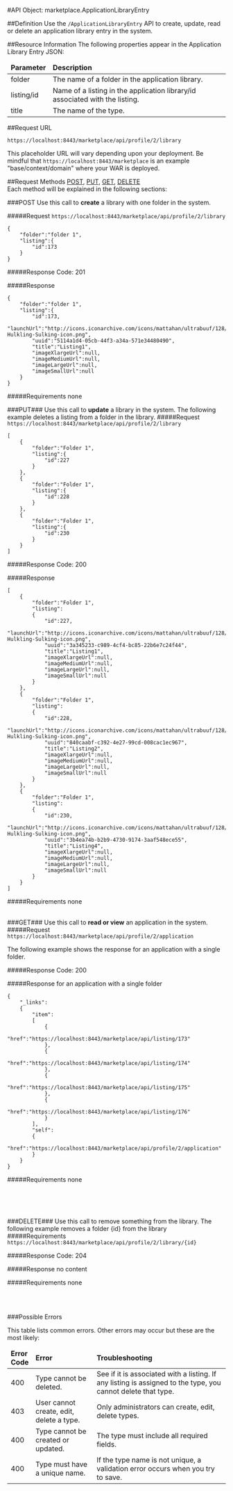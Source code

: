 #API Object: marketplace.ApplicationLibraryEntry

##Definition 
Use the `/ApplicationLibraryEntry` API to create, update, read or delete an application library entry in the system. 

##Resource Information
The following properties appear in the Application Library Entry JSON:

<table style="width:100%">
    <thead>
        <tr>
            <td><b>Parameter</b></td>
            <td><b>Description</b></td
        </tr>
    </thead>
    <tbody>
        <tr>
            <td>folder</td>
            <td>The name of a folder in the application library.</td> 
        </tr>
        <tr>
            <td>listing/id</td>
            <td>Name of a listing in the application library/id associated with the listing.</td> 
        </tr>
        <tr>
            <td>title</td>
            <td>The name of the type.</td> 
        </tr>
    </tbody>
</table>
 
##Request URL

`https://localhost:8443/marketplace/api/profile/2/library`

This placeholder URL will vary depending upon your deployment. Be mindful that `https://localhost:8443/marketplace` is an example "base/context/domain" where your WAR is deployed.  

##Request Methods
[POST](https://github.com/ozone-development/ozp-rest/blob/master/docs-external/rest/OZP_applicationLibraryEntryAPI.md#POST),
[PUT](https://github.com/ozone-development/ozp-rest/blob/master/docs-external/rest/OZP_applicationLibraryEntryAPI.md#PUT), 
[GET](https://github.com/ozone-development/ozp-rest/blob/master/docs-external/rest/OZP_applicationLibraryEntryAPI.md#GET), 
[DELETE](https://github.com/ozone-development/ozp-rest/blob/master/docs-external/rest/OZP_applicationLibraryEntryAPI.md#DELETE)
<br>
Each method will be explained in the following sections:

###<a name=POST>POST</a>
Use this call to **create** a library with one folder in the system.

#####Request
`https://localhost:8443/marketplace/api/profile/2/library`

	{  
    	"folder":"folder 1",
    	"listing":{  
    	    "id":173
    	}
	}
#####Response Code:
201

#####Response

	{  
    	"folder":"folder 1",
    	"listing":{  
    	    "id":173,
    	    "launchUrl":"http://icons.iconarchive.com/icons/mattahan/ultrabuuf/128/Comics-Hulkling-Sulking-icon.png",
    	    "uuid":"5114a1d4-05cb-44f3-a34a-571e34480490",
    	    "title":"Listing1",
    	    "imageXlargeUrl":null,
    	    "imageMediumUrl":null,
    	    "imageLargeUrl":null,
    	    "imageSmallUrl":null
    	}
	}

#####Requirements
none
<br>




###<a name=PUT>PUT</a>###
Use this call to **update** a library in the system. The following example deletes a listing from a folder in the library. 
#####Request
`https://localhost:8443/marketplace/api/profile/2/library`

	[  
    	{  
    	    "folder":"Folder 1",
    	    "listing":{  
    	        "id":227
    	    }
    	},
    	{  
    	    "folder":"Folder 1",
    	    "listing":{  
    	        "id":228
    	    }
    	},
    	{  
    	    "folder":"Folder 1",
    	    "listing":{  
    	        "id":230
    	    }
    	}
	]

#####Response Code:
200

#####Response
    
	[
    	{
    	    "folder":"Folder 1",
    	    "listing":
    	    {
    	        "id":227,
    	        "launchUrl":"http://icons.iconarchive.com/icons/mattahan/ultrabuuf/128/Comics-Hulkling-Sulking-icon.png",
    	        "uuid":"3a345233-c989-4cf4-bc85-22b6e7c24f44",
    	        "title":"Listing1",
    	        "imageXlargeUrl":null,
    	        "imageMediumUrl":null,
    	        "imageLargeUrl":null,
    	        "imageSmallUrl":null
    	    }
    	},
    	{
    	    "folder":"Folder 1",
    	    "listing":
    	    {
    	        "id":228,
    	        "launchUrl":"http://icons.iconarchive.com/icons/mattahan/ultrabuuf/128/Comics-Hulkling-Sulking-icon.png",
    	        "uuid":"840caabf-c392-4e27-99cd-008cac1ec967",
    	        "title":"Listing2",
    	        "imageXlargeUrl":null,
    	        "imageMediumUrl":null,
    	        "imageLargeUrl":null,
    	        "imageSmallUrl":null
    	    }
    	},
    	{
    	    "folder":"Folder 1",
    	    "listing":
    	    {
    	        "id":230,
    	        "launchUrl":"http://icons.iconarchive.com/icons/mattahan/ultrabuuf/128/Comics-Hulkling-Sulking-icon.png",
    	        "uuid":"3b4ea74b-b2b9-4730-9174-3aaf548ece55",
    	        "title":"Listing4",
    	        "imageXlargeUrl":null,
    	        "imageMediumUrl":null,
    	        "imageLargeUrl":null,
    	        "imageSmallUrl":null
    	    }
    	}
	]

#####Requirements
none
<br>
<br>


###<a name=GET>GET</a>###
Use this call to **read or view** an application in the system.
#####Request
`https://localhost:8443/marketplace/api/profile/2/application`
 
The following example shows the response for an application with a single folder. 

#####Response Code:
200

#####Response for an application with a single folder

	{
    	"_links":
    	{
    	    "item":
    	    [
    	        {
    	            "href":"https://localhost:8443/marketplace/api/listing/173"
    	        },
    	        {
    	            "href":"https://localhost:8443/marketplace/api/listing/174"
    	        },
    	        {
    	            "href":"https://localhost:8443/marketplace/api/listing/175"
    	        },
    	        {
    	            "href":"https://localhost:8443/marketplace/api/listing/176"
    	        }
    	    ],
    	    "self":
    	    {
    	        "href":"https://localhost:8443/marketplace/api/profile/2/application"
    	    }
    	}
	}

#####Requirements
none


<br>
<br>
<br>

###<a name=DELETE>DELETE</a>###
Use this call to remove something from the library. The following example removes a folder {id} from the library 
#####Requirements
`https://localhost:8443/marketplace/api/profile/2/library/{id}`

#####Response Code:
204

#####Response
	no content<br>    
       
#####Requirements
none

<br>
<br>




###Possible Errors

This table lists common errors. Other errors may occur but these are the most likely:
<table style="width:100%">
    <thead>
        <tr>    
            <td><b>Error <br> Code</b></td>
            <td><b>Error</b></td>
            <td><b>Troubleshooting</b></td>
        </tr>
    </thead>
    <tbody>
        <tr>
            <td>400
            <td>Type cannot be deleted.
            <td>See if it is associated with a listing. If any listing is assigned to the type, you cannot delete that type.</td> 
        </tr>
        <tr>
            <td>403
            <td>User cannot create, edit, delete a type.
            <td>Only administrators can create, edit, delete types.</td> 
        </tr>  
        <tr>
            <td>400
            <td>Type cannot be created or updated.
            <td>The type must include all required fields.</td> 
        </tr>
        <tr>
            <td>400
            <td>Type must have a unique name.</td>
            <td>If the type name is not unique, a validation error occurs when you try to save.</td> 
        </tr>
    </tbody>
</table> 



